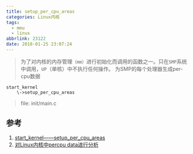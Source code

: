 ```yaml
---
title: setup_per_cpu_areas
categories: Linux内核
tags:
  - mmu
  - linux
abbrlink: 23122
date: 2018-01-25 23:07:24
---
```


>为了对内核的内存管理`（mm）`进行初始化而调用的函数之一。只在`SMP`系统中调用，`UP`（单核）中不执行任何操作。
>为SMP的每个处理器生成per-cpu数据

```
start_kernel
	\->setup_per_cpu_areas
```
>file: init/main.c

<!--more-->



## 参考

1. [start_kernel——setup_per_cpu_areas](http://blog.csdn.net/yin262/article/details/46787879)
2. [对Linux内核中percpu data进行分析](http://blog.csdn.net/xylovezf/article/details/6828929)
